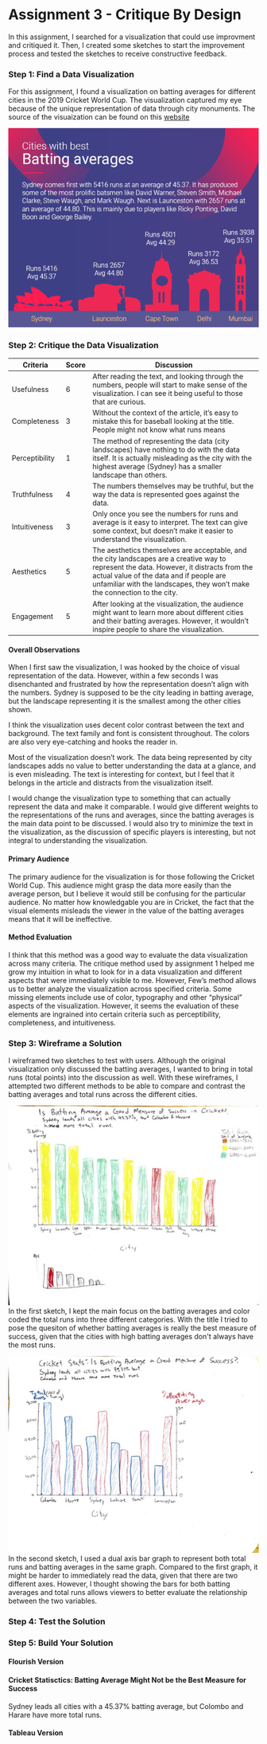 # Assignment 3 - Critique By Design

In this assignment, I searched for a visualization that could use improvment and critiqued it.
Then, I created some sketches to start the improvement process and tested the sketches to receive constructive feedback.

### Step 1: Find a Data Visualization
For this assignment, I found a visualization on batting averages for different cities in the 2019 Cricket World Cup.
The visualization captured my eye because of the unique representation of data through city monuments. The source of the visuaization can be found on this [website](https://runrepeat.com/your-city-cricket-world-cup-rankings)

![Cities with Best Batting Average](batting_avg.png)

### Step 2: Critique the Data Visualization

|Criteria|Score|Discussion|
|--------|-----|----------|
|Usefulness|6|After reading the text, and looking through the numbers, people will start to make sense of the visualization. I can see it being useful to those that are curious.|
|Completeness|3|Without the context of the article, it’s easy to mistake this for baseball looking at the title. People might not know what runs means|
|Perceptibility|1|The method of representing the data (city landscapes) have nothing to do with the data itself. It is actually misleading as the city with the highest average (Sydney) has a smaller landscape than others.|
|Truthfulness|4|The numbers themselves may be truthful, but the way the data is represented goes against the data.|
|Intuitiveness|3|Only once you see the numbers for runs and average is it easy to interpret. The text can give some context, but doesn’t make it easier to understand the visualization.|
|Aesthetics|5|The aesthetics themselves are acceptable, and the city landscapes are a creative way to represent the data. However, it distracts from the actual value of the data and if people are unfamiliar with the landscapes, they won’t make the connection to the city.|
|Engagement|5|After looking at the visualization, the audience might want to learn more about different cities and their batting averages. However, it wouldn’t inspire people to share the visualization.|

#### Overall Observations
When I first saw the visualization, I was hooked by the choice of visual representation of the data. However, within a few seconds I was disenchanted and frustrated by how the representation doesn’t align with the numbers. Sydney is supposed to be the city leading in batting average, but the landscape representing it is the smallest among the other cities shown.

I think the visualization uses decent color contrast between the text and background. The text family and font is consistent throughout. The colors are also very eye-catching and hooks the reader in.

Most of the visualization doesn’t work. The data being represented by city landscapes adds no value to better understanding the data at a glance, and is even misleading. The text is interesting for context, but I feel that it belongs in the article and distracts from the visualization itself.

I would change the visualization type to something that can actually represent the data and make it comparable. I would give different weights to the representations of the runs and averages, since the batting averages is the main data point to be discussed. I would also try to minimize the text in the visualization, as the discussion of specific players is interesting, but not integral to understanding the visualization.

#### Primary Audience
The primary audience for the visualization is for those following the Cricket World Cup. This audience might grasp the data more easily than the average person, but I believe it would still be confusing for the particular audience. No matter how knowledgable you are in Cricket, the fact that the visual elements misleads the viewer in the value of the batting averages means that it will be ineffective. 

#### Method Evaluation
I think that this method was a good way to evaluate the data visualization across many criteria. The critique method used by assignment 1 helped me grow my intuition in what to look for in a data visualization and different aspects that were immediately visible to me. However, Few’s method allows us to better analyze the visualization across specified criteria. Some missing elements include use of color, typography and other “physical” aspects of the visualization. However, it seems the evaluation of these elements are ingrained into certain criteria such as perceptibility, completeness, and intuitiveness.  


### Step 3: Wireframe a Solution

I wireframed two sketches to test with users. Although the original visualization only discussed the batting averages, I wanted to bring in total runs (total points) into the discussion as well. With these wireframes, I attempted two different methods to be able to compare and contrast the batting averages and total runs across the different cities.

![Sketch1](a3sketch1.jpg)
In the first sketch, I kept the main focus on the batting averages and color coded the total runs into three different categories. With the title I tried to pose the quesiton of whether batting averages is really the best measure of success, given that the cities with high batting averages don't always have the most runs.

![Sketch2](a3sketch2.jpg)
In the second sketch, I used a dual axis bar graph to represent both total runs and batting averages in the same graph. Compared to the first graph, it might be harder to immediately read the data, given that there are two different axes. However, I thought showing the bars for both batting averages and total runs allows viewers to better evaluate the relationship between the two variables.

### Step 4: Test the Solution


### Step 5: Build Your Solution

#### Flourish Version

#### Cricket Statisctics: Batting Average Might Not be the Best Measure for Success
Sydney leads all cities with a 45.37% batting average, but Colombo and Harare have more total runs.
<div class="flourish-embed flourish-chart" data-src="visualisation/8626999"><script src="https://public.flourish.studio/resources/embed.js"></script></div>

#### Tableau Version
<div class='tableauPlaceholder' id='viz1644207205147' style='position: relative'><object class='tableauViz'  style='display:none;'><param name='host_url' value='https%3A%2F%2Fpublic.tableau.com%2F' /> <param name='embed_code_version' value='3' /> <param name='site_root' value='' /><param name='name' value='CricketBattingAvg&#47;Sheet1' /><param name='tabs' value='no' /><param name='toolbar' value='yes' /><param name='animate_transition' value='yes' /><param name='display_static_image' value='yes' /><param name='display_spinner' value='yes' /><param name='display_overlay' value='yes' /><param name='display_count' value='yes' /><param name='language' value='en-US' /><param name='filter' value='publish=yes' /></object></div>
<script type='text/javascript'>
  var divElement = document.getElementById('viz1644207205147');
  var vizElement = divElement.getElementsByTagName('object')[0];
  vizElement.style.width='100%';
  vizElement.style.height=(divElement.offsetWidth*0.75)+'px';
  var scriptElement = document.createElement('script');
  scriptElement.src = 'https://public.tableau.com/javascripts/api/viz_v1.js';
  vizElement.parentNode.insertBefore(scriptElement, vizElement);
</script>
